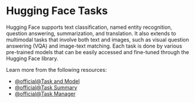# Hugging Face Tasks

Hugging Face supports text classification, named entity recognition, question answering, summarization, and translation. It also extends to multimodal tasks that involve both text and images, such as visual question answering (VQA) and image-text matching. Each task is done by various pre-trained models that can be easily accessed and fine-tuned through the Hugging Face library.

Learn more from the following resources:

- [@official@Task and Model](https://huggingface.co/learn/computer-vision-course/en/unit4/multimodal-models/tasks-models-part1)
- [@official@Task Summary](https://huggingface.co/docs/transformers/v4.14.1/en/task_summary)
- [@official@Task Manager](https://huggingface.co/docs/optimum/en/exporters/task_manager)
